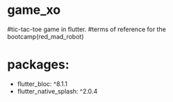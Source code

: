 # game_xo

#tic-tac-toe game in flutter. 
#terms of reference for the bootcamp(red_mad_robot)

# packages:
 - flutter_bloc: ^8.1.1
 - flutter_native_splash: ^2.0.4


